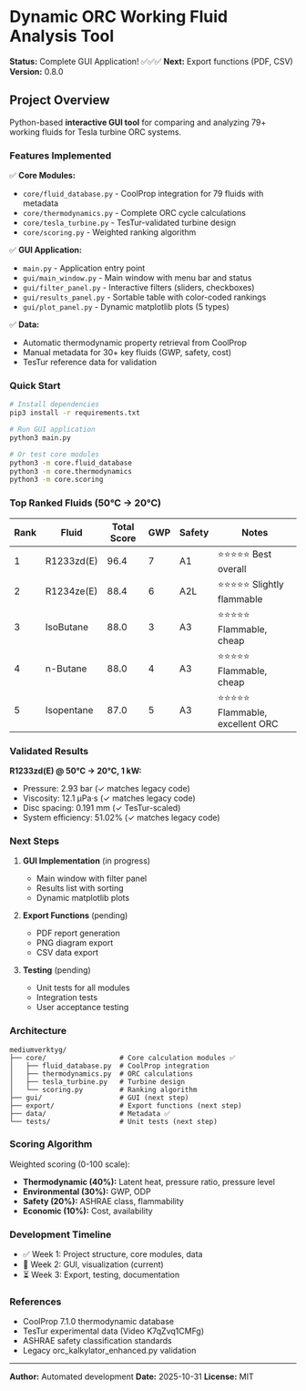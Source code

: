 # Dynamic ORC Working Fluid Analysis Tool

**Status:** Complete GUI Application! ✅✅✅
**Next:** Export functions (PDF, CSV)
**Version:** 0.8.0

## Project Overview

Python-based **interactive GUI tool** for comparing and analyzing 79+ working fluids for Tesla turbine ORC systems.

### Features Implemented

✅ **Core Modules:**
- `core/fluid_database.py` - CoolProp integration for 79 fluids with metadata
- `core/thermodynamics.py` - Complete ORC cycle calculations
- `core/tesla_turbine.py` - TesTur-validated turbine design
- `core/scoring.py` - Weighted ranking algorithm

✅ **GUI Application:**
- `main.py` - Application entry point
- `gui/main_window.py` - Main window with menu bar and status
- `gui/filter_panel.py` - Interactive filters (sliders, checkboxes)
- `gui/results_panel.py` - Sortable table with color-coded rankings
- `gui/plot_panel.py` - Dynamic matplotlib plots (5 types)

✅ **Data:**
- Automatic thermodynamic property retrieval from CoolProp
- Manual metadata for 30+ key fluids (GWP, safety, cost)
- TesTur reference data for validation

### Quick Start

```bash
# Install dependencies
pip3 install -r requirements.txt

# Run GUI application
python3 main.py

# Or test core modules
python3 -m core.fluid_database
python3 -m core.thermodynamics
python3 -m core.scoring
```

### Top Ranked Fluids (50°C → 20°C)

| Rank | Fluid | Total Score | GWP | Safety | Notes |
|------|-------|-------------|-----|--------|-------|
| 1 | R1233zd(E) | 96.4 | 7 | A1 | ⭐⭐⭐⭐⭐ Best overall |
| 2 | R1234ze(E) | 88.4 | 6 | A2L | ⭐⭐⭐⭐⭐ Slightly flammable |
| 3 | IsoButane | 88.0 | 3 | A3 | ⭐⭐⭐⭐⭐ Flammable, cheap |
| 4 | n-Butane | 88.0 | 4 | A3 | ⭐⭐⭐⭐⭐ Flammable, cheap |
| 5 | Isopentane | 87.0 | 5 | A3 | ⭐⭐⭐⭐⭐ Flammable, excellent ORC |

### Validated Results

**R1233zd(E) @ 50°C → 20°C, 1 kW:**
- Pressure: 2.93 bar (✓ matches legacy code)
- Viscosity: 12.1 μPa·s (✓ matches legacy code)
- Disc spacing: 0.191 mm (✓ TesTur-scaled)
- System efficiency: 51.02% (✓ matches legacy code)

### Next Steps

1. **GUI Implementation** (in progress)
   - Main window with filter panel
   - Results list with sorting
   - Dynamic matplotlib plots

2. **Export Functions** (pending)
   - PDF report generation
   - PNG diagram export
   - CSV data export

3. **Testing** (pending)
   - Unit tests for all modules
   - Integration tests
   - User acceptance testing

### Architecture

```
mediumverktyg/
├── core/                  # Core calculation modules ✅
│   ├── fluid_database.py  # CoolProp integration
│   ├── thermodynamics.py  # ORC calculations
│   ├── tesla_turbine.py   # Turbine design
│   └── scoring.py         # Ranking algorithm
├── gui/                   # GUI (next step)
├── export/                # Export functions (next step)
├── data/                  # Metadata ✅
└── tests/                 # Unit tests (next step)
```

### Scoring Algorithm

Weighted scoring (0-100 scale):
- **Thermodynamic (40%):** Latent heat, pressure ratio, pressure level
- **Environmental (30%):** GWP, ODP
- **Safety (20%):** ASHRAE class, flammability
- **Economic (10%):** Cost, availability

### Development Timeline

- ✅ Week 1: Project structure, core modules, data
- 🔄 Week 2: GUI, visualization (current)
- ⏳ Week 3: Export, testing, documentation

### References

- CoolProp 7.1.0 thermodynamic database
- TesTur experimental data (Video K7qZvq1CMFg)
- ASHRAE safety classification standards
- Legacy orc_kalkylator_enhanced.py validation

---

**Author:** Automated development
**Date:** 2025-10-31
**License:** MIT

